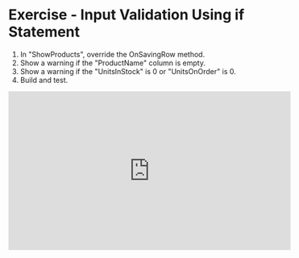﻿# Exercise - Input Validation Using if Statement

1.	In "ShowProducts", override the OnSavingRow method.
2.	Show a warning if the "ProductName" column is empty.
3.	Show a warning if the "UnitsInStock" is 0 or "UnitsOnOrder" is 0.
4.	Build and test.

<iframe width="560" height="315" src="https://www.youtube.com/embed/PEShmOEd-jI?list=PL1DEQjXG2xnL1VKb5GvdDwxJeym7Uj6S3" frameborder="0" allowfullscreen></iframe>


